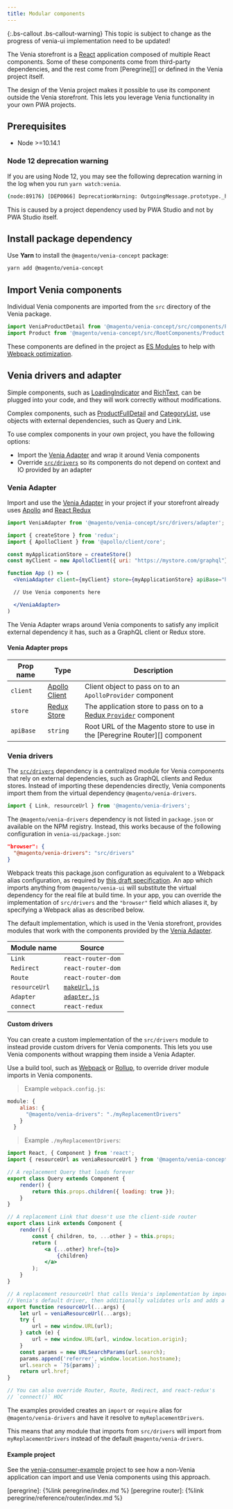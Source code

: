 ```yaml
---
title: Modular components
---
```


{:.bs-callout .bs-callout-warning}
This topic is subject to change as the progress of venia-ui implementation need to be updated!

The Venia storefront is a [React][] application composed of multiple React components.
Some of these components come from third-party dependencies, and
the rest come from [Peregrine][] or defined in the Venia project itself.

The design of the Venia project makes it possible to use its component outside the Venia storefront.
This lets you leverage Venia functionality in your own PWA projects.

## Prerequisites

-   Node >=10.14.1

### Node 12 deprecation warning

If you are using Node 12, you may see the following deprecation warning in the log when you run `yarn watch:venia`.

```sh
(node:89176) [DEP0066] DeprecationWarning: OutgoingMessage.prototype._headers is deprecated
```

This is caused by a project dependency used by PWA Studio and not by PWA Studio itself.

## Install package dependency

Use **Yarn** to install the `@magento/venia-concept` package:

```sh
yarn add @magento/venia-concept
```

## Import Venia components

Individual Venia components are imported from the `src` directory of the Venia package.

```js
import VeniaProductDetail from '@magento/venia-concept/src/components/ProductFullDetail';
import Product from '@magento/venia-concept/src/RootComponents/Product';
```

These components are defined in the project as [ES Modules][] to help with [Webpack optimization][].

## Venia drivers and adapter

Simple components, such as [LoadingIndicator][] and [RichText][], can be plugged into your code, and
they will work correctly without modifications.

Complex components, such as [ProductFullDetail][] and [CategoryList][], use objects with external dependencies, such as Query and Link.

To use complex components in your own project, you have the following options:

-   Import the [Venia Adapter][] and wrap it around Venia components
-   Override [`src/drivers`][] so its components do not depend on context and IO provided by an adapter

### Venia Adapter

Import and use the [Venia Adapter][] in your project if your storefront already uses [Apollo][] and [React Redux][]

```jsx
import VeniaAdapter from '@magento/venia-concept/src/drivers/adapter';

import { createStore } from 'redux';
import { ApolloClient } from '@apollo/client/core';

const myApplicationStore = createStore()
const myClient = new ApolloClient({ uri: "https://mystore.com/graphql"})

function App () => (
  <VeniaAdapter client={myClient} store={myApplicationStore} apiBase="https://mystore.com">

  // Use Venia components here

  </VeniaAdapter>
)
```

The Venia Adapter wraps around Venia components to satisfy any implicit external dependency it has, such as a GraphQL client or Redux store.

#### Venia Adapter props

| Prop name | Type              | Description                                                                |
| --------- | ----------------- | -------------------------------------------------------------------------- |
| `client`  | [Apollo Client][] | Client object to pass on to an `ApolloProvider` component                  |
| `store`   | [Redux Store][]   | The application store to pass on to a [Redux `Provider`][] component       |
| `apiBase` | `string`          | Root URL of the Magento store to use in the [Peregrine Router][] component |

### Venia drivers

The [`src/drivers`][] dependency is a centralized module for Venia components that rely on external dependencies, such as GraphQL clients and Redux stores.
Instead of importing these dependencies directly, Venia components import them from the virtual dependency `@magento/venia-drivers`.

```js
import { Link, resourceUrl } from '@magento/venia-drivers';
```

The `@magento/venia-drivers` dependency is not listed in `package.json` or available on the NPM registry.
Instead, this works because of the following configuration in `venia-ui/package.json`:

```json
"browser": {
  "@magento/venia-drivers": "src/drivers"
}
```

Webpack treats this package.json configuration as equivalent to a Webpack alias configuration, as required by [this draft specification](https://github.com/defunctzombie/package-browser-field-spec).
An app which imports anything from `@magento/venia-ui` will substitute the virtual dependency for the real file at build time.
In your app, you can override the implementation of `src/drivers` and the `"browser"` field which aliases it, by specifying a Webpack alias as described below.

The default implementation, which is used in the Venia storefront, provides modules that work with the components provided by the [Venia Adapter][].

| Module name   | Source             |
| ------------- | ------------------ |
| `Link`        | `react-router-dom` |
| `Redirect`    | `react-router-dom` |
| `Route`       | `react-router-dom` |
| `resourceUrl` | [`makeUrl.js`][]   |
| `Adapter`     | [`adapter.js`][]   |
| `connect`     | `react-redux`      |

#### Custom drivers

You can create a custom implementation of the `src/drivers` module to instead provide custom drivers for Venia components.
This lets you use Venia components without wrapping them inside a Venia Adapter.

Use a build tool, such as [Webpack][] or [Rollup][], to override driver module imports in Venia components.

> Example `webpack.config.js`:

```js
module: {
    alias: {
      "@magento/venia-drivers": "./myReplacementDrivers"
    }
  }
```

> Example `./myReplacementDrivers`:

```jsx
import React, { Component } from 'react';
import { resourceUrl as veniaResourceUrl } from '@magento/venia-concept/src/drivers';

// A replacement Query that loads forever
export class Query extends Component {
    render() {
        return this.props.children({ loading: true });
    }
}

// A replacement Link that doesn't use the client-side router
export class Link extends Component {
    render() {
        const { children, to, ...other } = this.props;
        return (
            <a {...other} href={to}>
                {children}
            </a>
        );
    }
}

// A replacement resourceUrl that calls Venia's implementation by importing
// Venia's default driver, then additionally validates urls and adds a parameter
export function resourceUrl(...args) {
    let url = veniaResourceUrl(...args);
    try {
        url = new window.URL(url);
    } catch (e) {
        url = new window.URL(url, window.location.origin);
    }
    const params = new URLSearchParams(url.search);
    params.append('referrer', window.location.hostname);
    url.search = `?${params}`;
    return url.href;
}

// You can also override Router, Route, Redirect, and react-redux's
// `connect()` HOC
```

The examples provided creates an `import` or `require` alias for `@magento/venia-drivers` and have it resolve to `myReplacementDrivers`.

This means that any module that imports from `src/drivers` will import from `myReplacementDrivers` instead of the default `@magento/venia-drivers`.

#### Example project

See the [venia-consumer-example][] project to see how a non-Venia application can import and use Venia components using this approach.

[peregrine]: {%link peregrine/index.md %}
[peregrine router]: {%link peregrine/reference/router/index.md %}

[react]: https://reactjs.org/
[venia-consumer-example]: https://github.com/magento-research/venia-consumer-example
[es modules]: https://hacks.mozilla.org/2018/03/es-modules-a-cartoon-deep-dive/
[webpack optimization]: https://webpack.js.org/guides/tree-shaking/
[loadingindicator]: https://github.com/magento/pwa-studio/tree/master/packages/venia-concept/src/components/LoadingIndicator
[richtext]: https://github.com/magento/pwa-studio/blob/master/packages/venia-concept/src/components/RichText
[venia adapter]: https://github.com/magento/pwa-studio/blob/master/packages/venia-concept/src/drivers/adapter.js
[productfulldetail]: https://github.com/magento/pwa-studio/tree/master/packages/venia-concept/src/components/ProductFullDetail
[categorylist]: https://github.com/magento/pwa-studio/tree/master/packages/venia-concept/src/components/CategoryList
[`src/drivers`]: https://github.com/magento/pwa-studio/blob/master/packages/venia-concept/src/drivers/index.js
[apollo]: https://www.apollographql.com/docs/react/
[react redux]: https://react-redux.js.org/
[redux store]: https://redux.js.org/api/store
[redux `provider`]: https://react-redux.js.org/api/provider
[apollo client]: https://www.apollographql.com/docs/react/essentials/get-started.html#creating-client
[webpack]: https://webpack.js.org/
[rollup]: https://rollupjs.org/guide/en
[`makeurl.js`]: https://github.com/magento/pwa-studio/blob/master/packages/venia-concept/src/util/makeUrl.js
[`adapter.js`]: https://github.com/magento/pwa-studio/blob/a40c4a7b9c5e7161e4e1534eb90e511d6559e36b/packages/venia-concept/src/drivers/adapter.js
